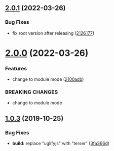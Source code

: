 ## [2.0.1](https://github.com/cycjimmy/simulate-chatting/compare/v2.0.0...v2.0.1) (2022-03-26)


### Bug Fixes

* fix root version after releasing ([2126177](https://github.com/cycjimmy/simulate-chatting/commit/2126177f1256e31eae511362dc20f6027e312c0c))

# [2.0.0](https://github.com/cycjimmy/simulate-chatting/compare/v1.0.3...v2.0.0) (2022-03-26)


### Features

* change to module mode ([2100adb](https://github.com/cycjimmy/simulate-chatting/commit/2100adb6837c628f78d3d756e86d74ccbece24c2))


### BREAKING CHANGES

* change to module mode

## [1.0.3](https://github.com/cycjimmy/simulate-chatting/compare/v1.0.2...v1.0.3) (2019-10-25)


### Bug Fixes

* **build:** replace "uglifyjs" with "terser" ([3fa366d](https://github.com/cycjimmy/simulate-chatting/commit/3fa366dbd6323437940be2a8d19e3a0ceb213156))
